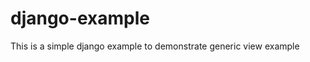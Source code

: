 django-example
==============

This is a simple django example to demonstrate generic view example 
